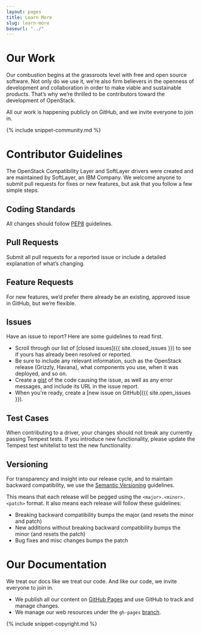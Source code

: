 ```yaml
---
layout: pages
title: Learn More
slug: learn-more
baseurl: "../"
---
```


# Our Work

Our combustion begins at the grassroots level with free and open source software. Not only do we use it, we’re also firm believers in the openness of development and collaboration in order to make viable and sustainable products. That’s why we’re thrilled to be contributors toward the development of OpenStack.

All our work is happening publicly on GitHub, and we invite everyone to join in.

{% include snippet-community.md %}

# Contributor Guidelines

The OpenStack Compatibility Layer and SoftLayer drivers were created and are maintained by SoftLayer, an IBM Company. We welcome anyone to submit pull requests for fixes or new features, but ask that you follow a few simple steps.

## Coding Standards

All changes should follow [PEP8](http://www.python.org/dev/peps/pep-0008) guidelines.

## Pull Requests

Submit all pull requests for a reported issue or include a detailed explanation of what’s changing. 

## Feature Requests

For new features, we’d prefer there already be an existing, approved issue in GitHub, but we’re flexible.

## Issues

Have an issue to report? Here are some guidelines to read first.

* Scroll through our list of [closed issues]({{ site.closed_issues }}) to see if yours has already been resolved or reported.
* Be sure to include any relevant information, such as the OpenStack release (Grizzly, Havana), what components you use, when it was deployed, and so on.
* Create a [gist](https://gist.github.com) of the code causing the issue, as well as any error messages, and include its URL in the issue report.
* When you're ready, create a [new issue on GitHub]({{ site.open_issues }}).

## Test Cases

When contributing to a driver, your changes should not break any currently passing Tempest tests. If you introduce new functionality, please update the Tempest test whitelist to test the new functionality.

##  Versioning

For transparency and insight into our release cycle, and to maintain backward compatibility, we use the [Semantic Versioning](http://semver.org) guidelines.

This means that each release will be pegged using the `<major>.<minor>.<patch>` format. It also means each release will follow these guidelines:

* Breaking backward compatibility bumps the major (and resets the minor and patch)
* New additions without breaking backward compatibility bumps the minor (and resets the patch)
* Bug fixes and misc changes bumps the patch

# Our Documentation

We treat our docs like we treat our code. And like our code, we invite everyone to join in.

* We publish all our content on [GitHub Pages](http://pages.github.com) and use GitHub to track and manage changes.
* We manage our web resources under the `gh-pages` [branch](https://github.com/softlayer/jumpgate/tree/gh-pages).

{% include snippet-copyright.md %}